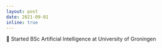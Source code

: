 ```yaml
---
layout: post
date: 2021-09-01
inline: true
---
```


🤖 Started BSc Artificial Intelligence at University of Groningen
